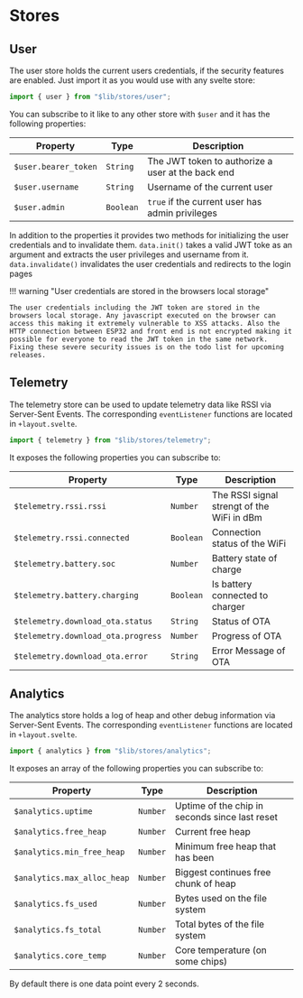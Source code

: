 # Stores

## User

The user store holds the current users credentials, if the security features are enabled. Just import it as you would use with any svelte store:

```ts
import { user } from "$lib/stores/user";
```

You can subscribe to it like to any other store with `$user` and it has the following properties:

| Property             | Type      | Description                                       |
| -------------------- | --------- | ------------------------------------------------- |
| `$user.bearer_token` | `String`  | The JWT token to authorize a user at the back end |
| `$user.username`     | `String`  | Username of the current user                      |
| `$user.admin`        | `Boolean` | `true` if the current user has admin privileges   |

In addition to the properties it provides two methods for initializing the user credentials and to invalidate them. `data.init()` takes a valid JWT toke as an argument and extracts the user privileges and username from it. `data.invalidate()` invalidates the user credentials and redirects to the login pages

!!! warning "User credentials are stored in the browsers local storage"

    The user credentials including the JWT token are stored in the browsers local storage. Any javascript executed on the browser can access this making it extremely vulnerable to XSS attacks. Also the HTTP connection between ESP32 and front end is not encrypted making it possible for everyone to read the JWT token in the same network. Fixing these severe security issues is on the todo list for upcoming releases.

## Telemetry

The telemetry store can be used to update telemetry data like RSSI via Server-Sent Events. The corresponding `eventListener` functions are located in `+layout.svelte`.

```ts
import { telemetry } from "$lib/stores/telemetry";
```

It exposes the following properties you can subscribe to:

| Property                           | Type      | Description                                |
| ---------------------------------- | --------- | ------------------------------------------ |
| `$telemetry.rssi.rssi`             | `Number`  | The RSSI signal strengt of the WiFi in dBm |
| `$telemetry.rssi.connected`        | `Boolean` | Connection status of the WiFi              |
| `$telemetry.battery.soc`           | `Number`  | Battery state of charge                    |
| `$telemetry.battery.charging`      | `Boolean` | Is battery connected to charger            |
| `$telemetry.download_ota.status`   | `String`  | Status of OTA                              |
| `$telemetry.download_ota.progress` | `Number`  | Progress of OTA                            |
| `$telemetry.download_ota.error`    | `String`  | Error Message of OTA                       |

## Analytics

The analytics store holds a log of heap and other debug information via Server-Sent Events. The corresponding `eventListener` functions are located in `+layout.svelte`.

```ts
import { analytics } from "$lib/stores/analytics";
```

It exposes an array of the following properties you can subscribe to:

| Property                    | Type     | Description                                    |
| --------------------------- | -------- | ---------------------------------------------- |
| `$analytics.uptime`         | `Number` | Uptime of the chip in seconds since last reset |
| `$analytics.free_heap`      | `Number` | Current free heap                              |
| `$analytics.min_free_heap`  | `Number` | Minimum free heap that has been                |
| `$analytics.max_alloc_heap` | `Number` | Biggest continues free chunk of heap           |
| `$analytics.fs_used`        | `Number` | Bytes used on the file system                  |
| `$analytics.fs_total`       | `Number` | Total bytes of the file system                 |
| `$analytics.core_temp`      | `Number` | Core temperature (on some chips)               |

By default there is one data point every 2 seconds.
